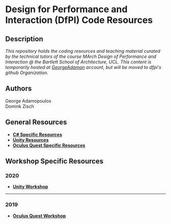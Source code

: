 Design for Performance and Interaction (DfPI) Code Resources
===

Description
---
_This repository holds the coding resources and teaching material curated by the technical tutors of the course MArch Design of Performance and Interaction @ the Bartlett School of Architecture, UCL. This content is temporarily hosted at [GeorgeAdamon](https://github.com/GeorgeAdamon) account, but will be moved to dfpi's github Organization._

Authors
---
George Adamopoulos  
Domink Zisch

General Resources
---
* [**C# Specific Resources**](https://github.com/GeorgeAdamon/dfpi/blob/master/general/C%23%20Resources.md#c-programming-basics)
* [**Unity Resources**](https://github.com/GeorgeAdamon/dfpi/blob/master/general/Unity_Resources.md)
* [**Oculus Quest Specific Resources**](https://github.com/GeorgeAdamon/dfpi/blob/master/general/Oculus_Quest_Resources.md)

Workshop Specific Resources
---
### 2020
* [**Unity Workshop**](https://github.com/GeorgeAdamon/dfpi/tree/master/workshops/unity)

---

### 2019
* [**Oculus Quest Workshop**]()
